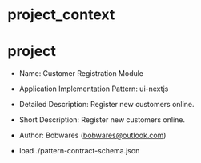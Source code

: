 # project_context

# project 

- Name: Customer Registration Module
- Application Implementation Pattern:  ui-nextjs
- Detailed Description:  Register new customers online.
- Short Description:  Register new customers online.
- Author: Bobwares ([bobwares@outlook.com](mailto:bobwares@outlook.com)) 

- load ./pattern-contract-schema.json
